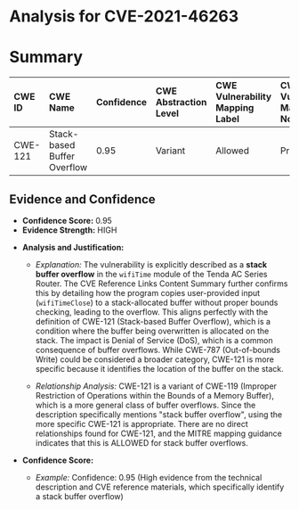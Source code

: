 # Analysis for CVE-2021-46263

# Summary
| CWE ID  | CWE Name                                  | Confidence | CWE Abstraction Level | CWE Vulnerability Mapping Label | CWE-Vulnerability Mapping Notes |
| :-------- | :----------------------------------------- | :---------- | :----------------------- | :------------------------------ | :----------------------------- |
| CWE-121 | Stack-based Buffer Overflow             | 0.95       | Variant                 | Allowed                         | Primary CWE                   |

## Evidence and Confidence

*   **Confidence Score:** 0.95
*   **Evidence Strength:** HIGH

- **Analysis and Justification:**  
  - *Explanation:* The vulnerability is explicitly described as a **stack buffer overflow** in the `wifiTime` module of the Tenda AC Series Router. The CVE Reference Links Content Summary further confirms this by detailing how the program copies user-provided input (`wifiTimeClose`) to a stack-allocated buffer without proper bounds checking, leading to the overflow. This aligns perfectly with the definition of CWE-121 (Stack-based Buffer Overflow), which is a condition where the buffer being overwritten is allocated on the stack. The impact is Denial of Service (DoS), which is a common consequence of buffer overflows. While CWE-787 (Out-of-bounds Write) could be considered a broader category, CWE-121 is more specific because it identifies the location of the buffer on the stack.
  
  - *Relationship Analysis:* CWE-121 is a variant of CWE-119 (Improper Restriction of Operations within the Bounds of a Memory Buffer), which is a more general class of buffer overflows. Since the description specifically mentions "stack buffer overflow", using the more specific CWE-121 is appropriate. There are no direct relationships found for CWE-121, and the MITRE mapping guidance indicates that this is ALLOWED for stack buffer overflows.

- **Confidence Score:**  
  - *Example:* Confidence: 0.95 (High evidence from the technical description and CVE reference materials, which specifically identify a stack buffer overflow)